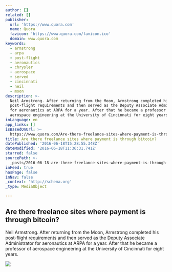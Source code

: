 ```yaml
---
author: []
related: []
publisher:
  url: 'https://www.quora.com'
  name: Quora
  favicon: 'https://www.quora.com/favicon.ico'
  domain: www.quora.com
keywords:
  - armstrong
  - arpa
  - post-flight
  - aeronautics
  - chrysler
  - aerospace
  - served
  - cincinnati
  - neil
  - moon
description: >-
  Neil Armstrong. After returning from the Moon, Armstrong completed his
  post-flight requirements and then served as the Deputy Associate Administrator
  for aeronautics at ARPA for a year. After that he became a professor of
  aerospace engineering at the University of Cincinnati for eight years.
inLanguage: en
app_links: []
isBasedOnUrl: >-
  https://www.quora.com/Are-there-freelance-sites-where-payment-is-through-bitcoin
title: Are there freelance sites where payment is through bitcoin?
datePublished: '2016-06-18T15:28:55.348Z'
dateModified: '2016-06-18T11:36:31.741Z'
starred: false
sourcePath: >-
  _posts/2016-06-18-are-there-freelance-sites-where-payment-is-through-bitcoin.md
inFeed: true
hasPage: false
inNav: false
_context: 'http://schema.org'
_type: MediaObject

---
```

<article style=""><h1>Are there freelance sites where payment is through bitcoin?</h1><p>Neil Armstrong. After returning from the Moon, Armstrong completed his post-flight requirements and then served as the Deputy Associate Administrator for aeronautics at ARPA for a year. After that he became a professor of aerospace engineering at the University of Cincinnati for eight years.</p><img src="https://qsf.ec.quoracdn.net/-images.new_grid.fb_share_default.pnge6dde9cfa6e03c43.png" /></article>